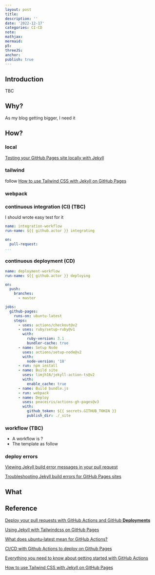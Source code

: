 ```yaml
---
layout: post
title:
description: ''
date: '2022-12-17'
categories: CI-CD
note:
mathjax:
mermaid:
p5:
threeJS:
anchor:
publish: true
---
```


## Introduction

TBC

## Why?

As my blog getting bigger, I need it

## How?

### local

[Testing your GitHub Pages site locally with Jekyll](https://docs.github.com/en/pages/setting-up-a-github-pages-site-with-jekyll/testing-your-github-pages-site-locally-with-jekyll)

### tailwind

follow [How to use Tailwind CSS with Jekyll on GitHub Pages](https://jekyll.ohsostatic.com/devops/how-to-use-tailwind-css-with-jekyll-on-github-pages)

### webpack

### continuous integration (CI) (TBC)

I should wrote easy test for it

```yaml
name: integration-workflow
run-name: ${{ github.actor }} integrating

on:
  pull-request:
...
```

### continuous deployment (CD)

```yaml
name: deployment-workflow
run-name: ${{ github.actor }} deploying

on:
  push:
    branches:
      - master

jobs:
  github-pages:
    runs-on: ubuntu-latest
    steps:
      - uses: actions/checkout@v2
      - uses: ruby/setup-ruby@v1
        with:
          ruby-version: 3.1
          bundler-cache: true
      - name: Setup Node
        uses: actions/setup-node@v2
        with:
          node-version: '18'
      - run: npm install
      - name: Build site
        uses: limjh16/jekyll-action-ts@v2
        with:
          enable_cache: true
      - name: Build bundle.js
      - run: webpack
      - name: Deploy
        uses: peaceiris/actions-gh-pages@v3
        with:
          github_token: ${{ secrets.GITHUB_TOKEN }}
          publish_dir: ./_site
```

### workflow (TBC)

* A workflow is ?
* The template as follow

### deploy errors

[Viewing Jekyll build error messages in your pull request](https://docs.github.com/en/pages/setting-up-a-github-pages-site-with-jekyll/about-jekyll-build-errors-for-github-pages-sites)

[Troubleshooting Jekyll build errors for GitHub Pages sites](https://docs.github.com/en/pages/setting-up-a-github-pages-site-with-jekyll/troubleshooting-jekyll-build-errors-for-github-pages-sites)

## What

## Reference

[Deploy your pull requests with GitHub Actions and GitHub **Deployments**](https://sanderknape.com/2020/05/deploy-pull-requests-github-actions-deployments/)

[Using Jekyll with Tailwindcss on GitHub Pages](https://medium.com/@mehdi.h/using-jekyll-with-tailwindcss-on-github-pages-50c3d8401230)

[What does ubuntu-latest mean for GitHub Actions?](https://stackoverflow.com/questions/69840694/what-does-ubuntu-latest-mean-for-github-actions)

[CI/CD with Github Actions to deploy on Github Pages](https://medium.com/front-end-weekly/ci-cd-with-github-actions-to-deploy-on-github-pages-73e225f8f131#:~:text=At%20the%20root%20of%20your,to%20store%20your%20workflow%20files.)

[Everything you need to know about getting started with GitHub Actions](https://resources.github.com/whitepapers/github-actions-cheat/)

[How to use Tailwind CSS with Jekyll on GitHub Pages](https://jekyll.ohsostatic.com/devops/how-to-use-tailwind-css-with-jekyll-on-github-pages)

